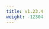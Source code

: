 ```yaml
---
title: v1.23.4
weight: -12304
---
```


<!--add blocks of content here to add more sections to the community page -->